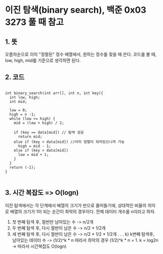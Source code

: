 
이진 탐색(binary search), 백준 0x03 3273 풀 때 참고
======================

## 1. 뜻
오름차순으로 이미 "정렬된" 정수 배열에서, 원하는 정수를 찾을 때 쓴다.
코드를 볼 때, low, high, mid를 기준으로 생각하면 된다.

## 2. 코드
<pre>
<code>
int binary_search(int arr[], int n, int key){
  int low, high;
  int mid;
  
  low = 0;
  high = n -1;
  while (low <= high) {
    mid = (low + high) / 2;
    
    if (key == data[mid]) // 탐색 성공
      return mid;
    else if (key < data[mid]) //이미 정렬이 되어있으니까 가능
      high = mid - 1;
    else if (key > data[mid])
      low = mid + 1;
    }
  }
  return (-1);
}
</code>
</pre>

## 3. 시간 복잡도 => O(logn)
이진 탐색에서는 각 단계에서 배열의 크기가 반으로 줄어들기에, 상대적인 비율의 의미로 배열의 크기가 1이 되는 순간이
최악의 경우이다.
전체 데이터 개수를 n이라고 하자.
1) 첫 번째 탐색 후, 절반만 남아있는 수 -> n/2개
2) 두 번째 탐색 후, 다시 절반이 남은 수 -> n/2 * 1/2개
3) 세 번째 탐색 후, 다시 절반이 남은 수 -> n/2 * 1/2 * 1/2개
.
.
.
k) k번째 탐색후, 남아있는 데이터 수 -> (1/2)^k * n
따라서 최악의 경우 (1/2)^k * n = 1. k = log2n -> 따라서 시간복잡도 O(logn)
